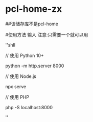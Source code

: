 # pcl-home-zx
##该储存库不是pcl-home


#使用方法
输入
注意:只需要一个就可以用



''shll


// 使用 Python 10+

python -m http.server 8000



// 使用 Node.js

npx serve



// 使用 PHP

php -S localhost:8000



''
